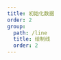```yaml
---
title: 初始化数据
order: 2
group:
  path: /line
  title: 绘制线
  order: 2
---
```


<code src="./initialData.tsx" compact="true" defaultShowCode="true"></code>

<code src="./initialData1.tsx" compact="true" defaultShowCode="true"></code>

